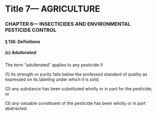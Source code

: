 
# Title 7— AGRICULTURE
### CHAPTER 6— INSECTICIDES AND ENVIRONMENTAL PESTICIDE CONTROL
#### § 136. Definitions
##### (c) Adulterated

The term “adulterated” applies to any pesticide if

(1) its strength or purity falls below the professed standard of quality as expressed on its labeling under which it is sold;

(2) any substance has been substituted wholly or in part for the pesticide; or

(3) any valuable constituent of the pesticide has been wholly or in part abstracted.
